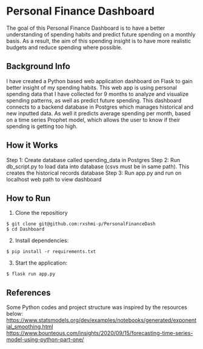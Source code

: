 # Personal Finance Dashboard 

The goal of this Personal Finance Dashboard is to have a better understanding of spending habits and predict future spending on a monthly basis. As a result, the aim of this spending insight is to have more realistic budgets and reduce spending where possible.

## Background Info

I have created a Python based web application dashboard on Flask to gain better insight of my spending habits. This web app is using personal spending data that I have collected for 9 months to analyze and visualize spending patterns, as well as predict future spending. This dashboard connects to a backend database in Postgres which manages historical and new inputted data. As well it predicts average spending per month, based on a time series Prophet model, which allows the user to know if their spending is getting too high.   

## How it Works 
Step 1: Create database called spending_data in Postgres 
Step 2: Run db_script.py to load data into database (csvs must be in same path). This creates the historical records database
Step 3: Run app.py and run on localhost web path to view dashboard




## How to Run 
1. Clone the repositiory 
```
$ git clone git@github.com:rxshmi-p/PersonalFinanceDash
$ cd Dashboard
```
2. Install dependencies:
```
$ pip install -r requirements.txt
```
3. Start the application:
```
$ flask run app.py
```

## References 

Some Python codes and project structure was inspired by the resources below: 
https://www.statsmodels.org/dev/examples/notebooks/generated/exponential_smoothing.html
https://www.bounteous.com/insights/2020/09/15/forecasting-time-series-model-using-python-part-one/

